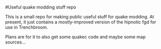 #Useful quake modding stuff repo

This is a small repo for making public useful stuff for quake modding.
At present, it just contains a mostly-improved version of the hipnotic fgd for use in Trenchbroom.

Plans are for it to also get some quakec code and maybe some map sources...
